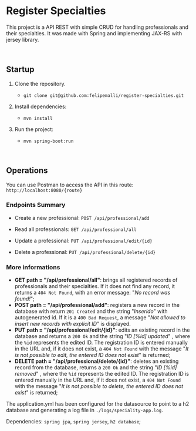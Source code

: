 # Register Specialties

This project is a API REST with simple CRUD for handling professionals and their specialties.
It was made with Spring and implementing JAX-RS with jersey library.

<br>

## Startup

1. Clone the repository.
    * `git clone git@github.com:felipemalli/register-specialties.git`

2. Install dependencies:
    * `mvn install`

3. Run the project:
    * `mvn spring-boot:run`

<br>

## Operations

You can use Postman to access the API in this route:
`http://localhost:8080/{route}`

### Endpoints Summary

- Create a new professional: `POST /api/professional/add`

- Read all professionals:  `GET /api/professional/all`

- Update a professional: `PUT /api/professional/edit/{id}`

- Delete a professional: `PUT /api/professional/delete/{id}`


### More informations
- **GET path = "/api/professional/all"**: brings all registered records of professionals and their specialties. If it does not find any record, it returns a `404 Not Found`, with an error message: "*No record was found!*";
- **POST path = "/api/professional/add"**: registers a new record in the database with return `201 Created` and the string "*Inserido*" with autogenerated id. If it is a `400 Bad Request`, a message "*Not allowed to insert new records with explicit ID*" is displayed.
- **PUT path = "/api/professional/edit/{id}"**: edits an existing record in the database and returns a `200 Ok` and the string "*ID [%id] updated*" , where the `%id` represents the edited ID. The registration ID is entered manually in the URL and, if it does not exist, a `404 Not Found` with the message "*It is not possible to edit, the entered ID does not exist*" is returned;
- **DELETE path = "/api/professional/delete/{id}"**: deletes an existing record from the database, returns a `200 Ok` and the string "*ID [%id] removed*" , where the `%id` represents the edited ID. The registration ID is entered manually in the URL and, if it does not exist, a `404 Not Found` with the message "*It is not possible to delete, the entered ID does not exist*" is returned;

The application.yml has been configured for the datasource to point to a h2 database and generating a log file in `./logs/speciality-app.log`.

Dependencies: `spring jpa`, `spring jersey`, `h2 database`;
